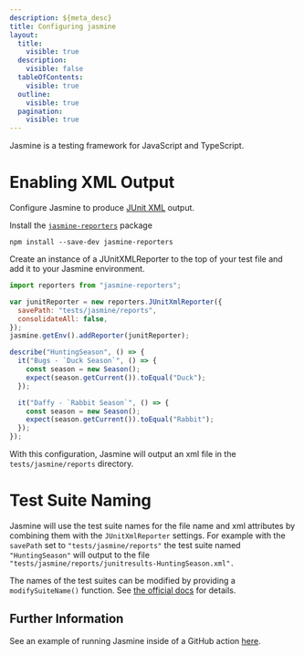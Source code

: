 ```yaml
---
description: ${meta_desc}
title: Configuring jasmine
layout:
  title:
    visible: true
  description:
    visible: false
  tableOfContents:
    visible: true
  outline:
    visible: true
  pagination:
    visible: true
---
```


Jasmine is a testing framework for JavaScript and TypeScript.

# Enabling XML Output
Configure Jasmine to produce [JUnit XML](https://github.com/testmoapp/junitxml) output. 

Install the  [`jasmine-reporters`](https://www.npmjs.com/package/jasmine-reporters) package

```shell
npm install --save-dev jasmine-reporters
```
Create an instance of a JUnitXMLReporter to the top of your test file and add it to your Jasmine environment.

```javascript
import reporters from "jasmine-reporters";

var junitReporter = new reporters.JUnitXmlReporter({
  savePath: "tests/jasmine/reports",
  consolidateAll: false,
});
jasmine.getEnv().addReporter(junitReporter);

describe("HuntingSeason", () => {
  it("Bugs - `Duck Season`", () => {
    const season = new Season();
    expect(season.getCurrent()).toEqual("Duck");
  });

  it("Daffy - `Rabbit Season`", () => {
    const season = new Season();
    expect(season.getCurrent()).toEqual("Rabbit");
  });
});
```
With this configuration, Jasmine will output an xml file in the `tests/jasmine/reports` directory.



# Test Suite Naming

Jasmine will use the test suite names for the file name and xml attributes by combining them with the `JUnitXmlReporter` settings. For example with the `savePath` set to `"tests/jasmine/reports"` the test suite named `"HuntingSeason"` will output to the file `"tests/jasmine/reports/junitresults-HuntingSeason.xml".`

The names of the test suites can be modified by providing a `modifySuiteName()` function. See [the official docs](https://www.npmjs.com/package/jasmine-reporters#multi-capabilities) for details.



## Further Information
See an example of running Jasmine inside of a GitHub action [here](https://github.com/trunk-io/flake-factory/blob/main/.github/workflows/javascript-tests.yaml#L56).


